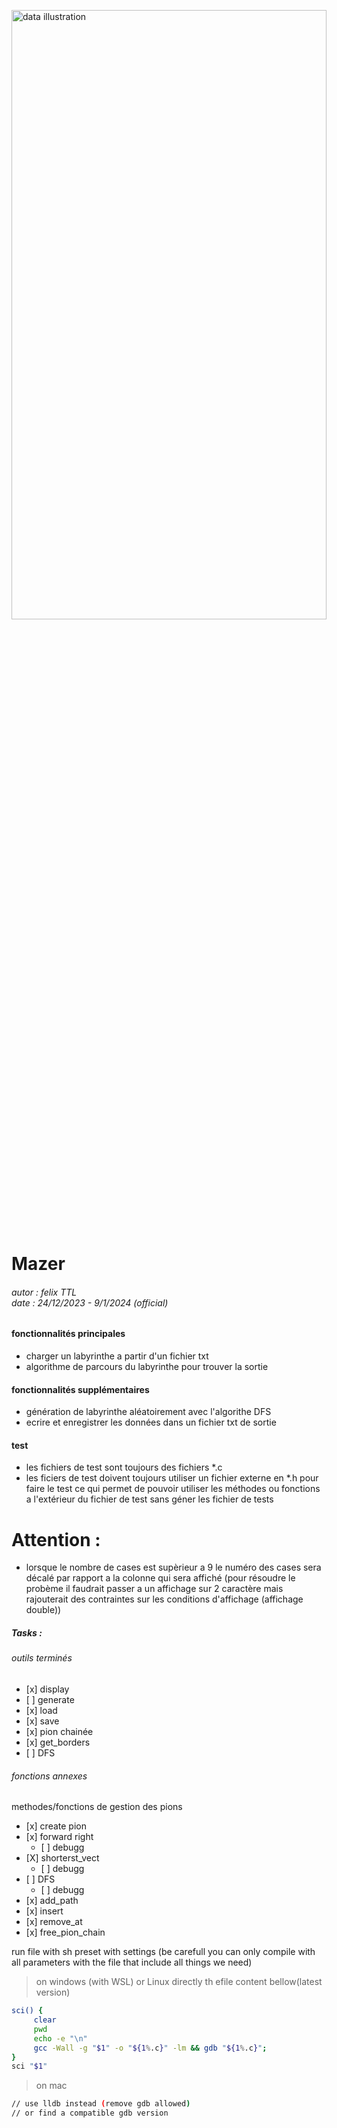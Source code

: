 
<img class="mainimg" src="./displayable/Capture d&apos;écran 2024-01-12 192730.png"
     alt="data illustration"
     style="margin: auto;width: 100%;height: 50%;object-fit: contain;object-position: 90% 0%;resize:none;"
     />
# Mazer
<h6>
autor : felix TTL<br>
date : 24/12/2023 - 9/1/2024 (official)
</h6>

#### fonctionnalités principales

- charger un labyrinthe a partir d'un fichier txt
- algorithme de parcours du labyrinthe pour trouver la sortie



#### fonctionnalités supplémentaires

- génération de labyrinthe aléatoirement avec l'algorithe DFS
- ecrire et enregistrer les données dans un fichier txt de sortie


#### test

- les fichiers de test sont toujours des fichiers *.c
- les ficiers de test doivent toujours utiliser un fichier externe en *.h pour faire le test 
  ce qui permet de pouvoir utiliser les méthodes ou fonctions a l'extérieur du fichier de test
  sans géner les fichier de tests


# Attention :

  - lorsque le nombre de cases est supèrieur a 9 le numéro des cases sera décalé par rapport
    a la colonne qui sera affiché (pour résoudre le probème il faudrait passer a un affichage sur 2 caractère
    mais rajouterait des contraintes sur les conditions d'affichage (affichage double))

##### Tasks :
<h6>
     outils terminés
</h6>

  -    [x] display
  -    [ ] generate
  -    [x] load
  -    [x] save
  -    [x] pion chainée
  -    [x] get_borders
  -    [ ] DFS

###### fonctions annexes

methodes/fonctions de gestion des pions

  -    [x] create pion
  -    [x] forward right
       -    [ ] debugg
  -    [X] shorterst_vect
       -    [ ] debugg
  -    [ ] DFS
       -    [ ] debugg
  -    [x] add_path
  -    [x] insert
  -    [x] remove_at
  -    [x] free_pion_chain

</h6>


run file with sh preset with settings (be carefull you can only compile
with all parameters with the file that include all things we need)

> on windows (with WSL) or Linux directly
th efile content bellow(latest version)

```sh
sci() {
     clear
     pwd
     echo -e "\n"
     gcc -Wall -g "$1" -o "${1%.c}" -lm && gdb "${1%.c}"; 
}
sci "$1"
```

> on mac

```sh
// use lldb instead (remove gdb allowed)
// or find a compatible gdb version
```
